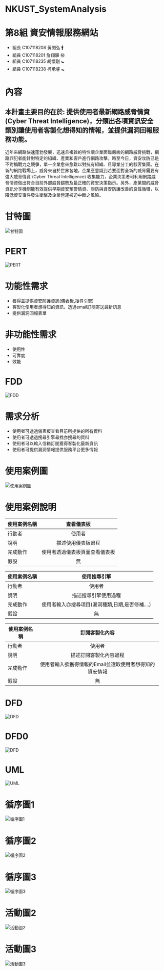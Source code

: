 # NKUST_SystemAnalysis


# 第8組 資安情報服務網站
- 組長 C107118208 黃閔弘 :mens:
- 組員 C107118201 詹翔驛 :secret:
- 組員 C107118235 胡懷剛 :baby_symbol:
- 組員 C107118238 柯承睿 :baby_symbol:


# 內容
## 本計畫主要目的在於: 提供使用者最新網路威脅情資 (Cyber Threat Intelligence)，分類出各項資訊安全類別讓使用者客製化想得知的情報，並提供漏洞回報服務功能。

近年來網路快速蓬勃發展，迅速且複雜的特性讓企業面臨嚴峻的網路威脅挑戰，網路罪犯者能針對特定的組織、產業和客戶進行網路攻擊。時至今日，資安攻防已是不對稱戰力之競爭，單一企業愈來愈難以對抗有組織、且專業分工的駭客集團。在新的網路戰場上，威脅來自於世界各地，企業應意識到若要面對全新的威脅需要有強大威脅情資 (Cyber Threat Intelligence) 收集能力，企業決策者可利用網路威脅情資做出符合目前外部威脅趨勢及最正確的資安決策指示。另外，產業間的威脅資訊分享機制能有效提供早期資安預警情資、聯防與資安防護改善的良性循環，以降低資安事件發生衝擊及企業營運被迫中斷之風險。


# 甘特圖
![甘特圖](https://github.com/minhonglolz/NKUST_SystemAnalysis/blob/main/甘特圖.png)

# PERT
![PERT](https://github.com/minhonglolz/NKUST_SystemAnalysis/blob/main/PERT.png)

# 功能性需求
- 獲得並提供資安防護資訊(儀表板,搜尋引擎)
- 客製化使用者想得知的資訊，透過email訂閱寄送最新訊息
- 提供漏洞回報表單

# 非功能性需求
- 使用性
- 可靠度
- 效能

# FDD
![FDD](https://github.com/minhonglolz/NKUST_SystemAnalysis/blob/main/系統架構圖.png)

# 需求分析
- 使用者可透過儀表板查看目前所提供的所有資料
- 使用者可透過搜尋引擎尋找亦搜尋的資料
- 使用者可以輸入信箱訂閱獲得客製化最新資訊
- 使用者可提供漏洞情報提供服務平台更多情報

# 使用案例圖
![使用案例圖](https://github.com/minhonglolz/NKUST_SystemAnalysis/blob/main/使用案例圖.png)

# 使用案例說明
| 使用案例名稱    | 查看儀表板        |
| ------------- |:-------------:| 
| 行動者         | 使用者      | 
| 說明         | 描述使用儀表板過程      | 
| 完成動作       | 使用者透過儀表板頁面查看儀表板      |  
| 假設         | 無      | 


| 使用案例名稱    | 使用搜尋引擎        |
| ------------- |:-------------:| 
| 行動者         | 使用者      | 
| 說明         | 描述搜尋引擎使用過程      | 
| 完成動作       | 使用者輸入亦搜尋項目(漏洞種類,日期,是否修補....)      |  
| 假設         | 無      | 


| 使用案例名稱    | 訂閱客製化內容        |
| ------------- |:-------------:| 
| 行動者         | 使用者      | 
| 說明         | 描述訂閱客製化內容過程      | 
| 完成動作       | 使用者輸入欲獲得情報的Email並選取使用者想得知的資安情報     |  
| 假設         | 無      | 


# DFD
![DFD](https://github.com/minhonglolz/NKUST_SystemAnalysis/blob/main/DFD.png)


# DFD0
![DFD](https://github.com/minhonglolz/NKUST_SystemAnalysis/blob/main/DFD0.png)

# UML
![UML](https://raw.githubusercontent.com/minhonglolz/NKUST_SystemAnalysis/main/UML.PNG)

# 循序圖1
![循序圖1](https://raw.githubusercontent.com/minhonglolz/NKUST_SystemAnalysis/main/循序圖1.png)

# 循序圖2
![循序圖2](https://raw.githubusercontent.com/minhonglolz/NKUST_SystemAnalysis/main/循序圖2.png)

# 循序圖3
![循序圖3](https://raw.githubusercontent.com/minhonglolz/NKUST_SystemAnalysis/main/循序圖3.png)

# 活動圖2
![活動圖2](https://github.com/minhonglolz/NKUST_SystemAnalysis/blob/main/活動圖2.png)

# 活動圖3
![活動圖3](https://github.com/minhonglolz/NKUST_SystemAnalysis/blob/main/活動圖3.png)
